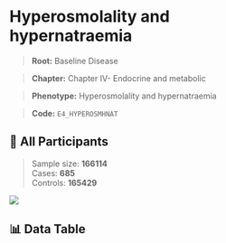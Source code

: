 # Hyperosmolality and hypernatraemia

> **Root:** Baseline Disease  

> **Chapter:** Chapter IV- Endocrine and metabolic  

> **Phenotype:** Hyperosmolality and hypernatraemia  

> **Code:** `E4_HYPEROSMHNAT`

## 🧪 All Participants  
> Sample size: **166114**  
> Cases: **685**  
> Controls: **165429**
<img src="/Sensitive/Figures/ALL/Incidence/E4_HYPEROSMHNAT.png"/>

## 📊 Data Table
<CsvTableMRF src="/Sensitive/Data/ALL/Incidence/COX_E4_HYPEROSMHNAT.csv"/>

